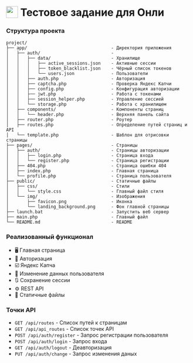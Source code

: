 # <image src="./public/img/favicon.png" style="float: left; height: 32px;"/>&nbsp;Тестовое задание для Онли

### Структура проекта
```
project/ 
├── app/								- Директория приложения
│   ├── auth/							-
│   │   ├── data/ 						- Хранилище
│   │   │   ├── active_sessions.json	- Активные сессии
│   │   │   ├── token_blacklist.json	- Чёрный список токенов
│   │   │   └── users.json 				- Пользователи
│   │   ├── auth.php 					- Авторизация
│   │   ├── captcha.php 				- Проверка Яндекс Капчи
│   │   ├── config.php 					- Конфигурация авторизации
│   │   ├── jwt.php 					- Работа с токенами
│   │   ├── session_helper.php 			- Управление сессией
│   │   └── storage.php 				- Работа с хранилищем
│   ├── components/ 					- Компоненты страниц
│   │   └── header.php					- Верхняя панель сайта
│   ├── router.php 						- Роутер
│   ├── routes.php 						- Определение путей страниц и API
│   └── template.php 					- Шаблон для отрисовки страницы
├── pages/ 								- Страницы 
│   ├── auth/ 							- Страницы авторизации
│   │   ├── login.php 					- Страница входа
│   │   └── register.php 				- Страница регистрации
│   ├── 404.php 						- Страница ошибки 404
│   ├── index.php 						- Главная страница
│   └── profile.php 					- Страница пользователя
├── public/ 							- Статичные файлы
│   ├── css/ 							- Стили
│   │   └── style.css 					- Главный файл стиля
│   └── img/ 							- Изображения
│       ├── favicon.png 				- Иконка
│       └── landing_background.png		- Фон главной страницы
├── launch.bat 							- Запустить веб сервер
├── main.php 							- Главный файл
└── README.md 							- README
```	

### Реализованный функционал
- 🖥️ Главная страница 
- 🔐 Авторизация
- ☑️ Яндекс Капча
- 👤 Изменение данных пользователя
- 🔃 Сохранение сессии
- ⚙️ REST API
- 📂 Статичные файлы

### Точки API
- ``GET /api/routes`` - Список путей к страницам
- ``GET /api/api_routes`` - Список точек API
- ``POST /api/auth/register`` - Запрос регистрации пользователя
- ``POST /api/auth/login`` - Запрос входа
- ``GET /api/auth/logout`` - Деавторизация
- ``PUT /api/auth/change`` - Запрос изменения даных

